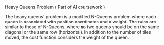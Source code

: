 Heavy Queens Problem ( Part of AI coursework  )
 
The heavy queens' problem is a modified N-Queens problem where each queen is associated with position coordinates and a weight. The rules are similar to those of N-Queens, where no two queens should be on the same diagonal or the same row (horizontal). In addition to the number of tiles moved, the cost function considers the weight of the queen.
